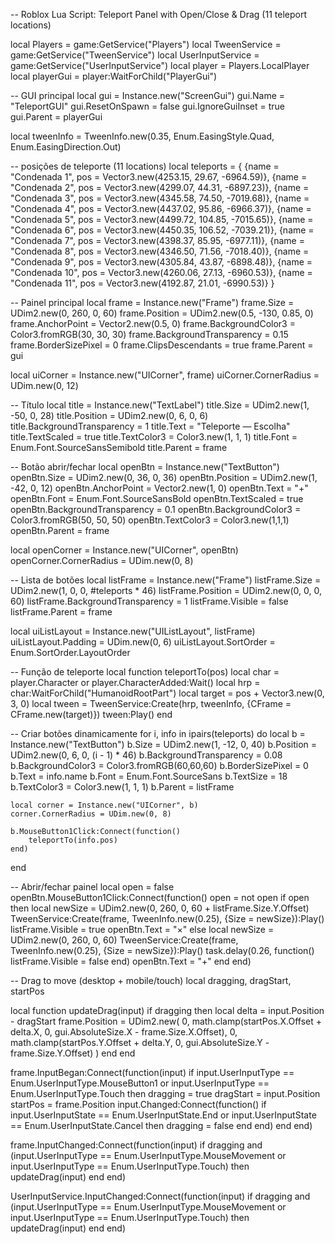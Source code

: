 -- Roblox Lua Script: Teleport Panel with Open/Close & Drag (11 teleport locations)

local Players = game:GetService("Players")
local TweenService = game:GetService("TweenService")
local UserInputService = game:GetService("UserInputService")
local player = Players.LocalPlayer
local playerGui = player:WaitForChild("PlayerGui")

-- GUI principal
local gui = Instance.new("ScreenGui")
gui.Name = "TeleportGUI"
gui.ResetOnSpawn = false
gui.IgnoreGuiInset = true
gui.Parent = playerGui

local tweenInfo = TweenInfo.new(0.35, Enum.EasingStyle.Quad, Enum.EasingDirection.Out)

-- posições de teleporte (11 locations)
local teleports = {
    {name = "Condenada 1", pos = Vector3.new(4253.15, 29.67, -6964.59)},
    {name = "Condenada 2", pos = Vector3.new(4299.07, 44.31, -6897.23)},
    {name = "Condenada 3", pos = Vector3.new(4345.58, 74.50, -7019.68)},
    {name = "Condenada 4", pos = Vector3.new(4437.02, 95.86, -6966.37)},
    {name = "Condenada 5", pos = Vector3.new(4499.72, 104.85, -7015.65)},
    {name = "Condenada 6", pos = Vector3.new(4450.35, 106.52, -7039.21)},
    {name = "Condenada 7", pos = Vector3.new(4398.37, 85.95, -6977.11)},
    {name = "Condenada 8", pos = Vector3.new(4346.50, 71.56, -7018.40)},
    {name = "Condenada 9", pos = Vector3.new(4305.84, 43.87, -6898.48)},
    {name = "Condenada 10", pos = Vector3.new(4260.06, 27.13, -6960.53)},
    {name = "Condenada 11", pos = Vector3.new(4192.87, 21.01, -6990.53)}
}

-- Painel principal
local frame = Instance.new("Frame")
frame.Size = UDim2.new(0, 260, 0, 60)
frame.Position = UDim2.new(0.5, -130, 0.85, 0)
frame.AnchorPoint = Vector2.new(0.5, 0)
frame.BackgroundColor3 = Color3.fromRGB(30, 30, 30)
frame.BackgroundTransparency = 0.15
frame.BorderSizePixel = 0
frame.ClipsDescendants = true
frame.Parent = gui

local uiCorner = Instance.new("UICorner", frame)
uiCorner.CornerRadius = UDim.new(0, 12)

-- Título
local title = Instance.new("TextLabel")
title.Size = UDim2.new(1, -50, 0, 28)
title.Position = UDim2.new(0, 6, 0, 6)
title.BackgroundTransparency = 1
title.Text = "Teleporte — Escolha"
title.TextScaled = true
title.TextColor3 = Color3.new(1, 1, 1)
title.Font = Enum.Font.SourceSansSemibold
title.Parent = frame

-- Botão abrir/fechar
local openBtn = Instance.new("TextButton")
openBtn.Size = UDim2.new(0, 36, 0, 36)
openBtn.Position = UDim2.new(1, -42, 0, 12)
openBtn.AnchorPoint = Vector2.new(1, 0)
openBtn.Text = "+"
openBtn.Font = Enum.Font.SourceSansBold
openBtn.TextScaled = true
openBtn.BackgroundTransparency = 0.1
openBtn.BackgroundColor3 = Color3.fromRGB(50, 50, 50)
openBtn.TextColor3 = Color3.new(1,1,1)
openBtn.Parent = frame

local openCorner = Instance.new("UICorner", openBtn)
openCorner.CornerRadius = UDim.new(0, 8)

-- Lista de botões
local listFrame = Instance.new("Frame")
listFrame.Size = UDim2.new(1, 0, 0, #teleports * 46)
listFrame.Position = UDim2.new(0, 0, 0, 60)
listFrame.BackgroundTransparency = 1
listFrame.Visible = false
listFrame.Parent = frame

local uiListLayout = Instance.new("UIListLayout", listFrame)
uiListLayout.Padding = UDim.new(0, 6)
uiListLayout.SortOrder = Enum.SortOrder.LayoutOrder

-- Função de teleporte
local function teleportTo(pos)
    local char = player.Character or player.CharacterAdded:Wait()
    local hrp = char:WaitForChild("HumanoidRootPart")
    local target = pos + Vector3.new(0, 3, 0)
    local tween = TweenService:Create(hrp, tweenInfo, {CFrame = CFrame.new(target)})
    tween:Play()
end

-- Criar botões dinamicamente
for i, info in ipairs(teleports) do
    local b = Instance.new("TextButton")
    b.Size = UDim2.new(1, -12, 0, 40)
    b.Position = UDim2.new(0, 6, 0, (i - 1) * 46)
    b.BackgroundTransparency = 0.08
    b.BackgroundColor3 = Color3.fromRGB(60,60,60)
    b.BorderSizePixel = 0
    b.Text = info.name
    b.Font = Enum.Font.SourceSans
    b.TextSize = 18
    b.TextColor3 = Color3.new(1, 1, 1)
    b.Parent = listFrame

    local corner = Instance.new("UICorner", b)
    corner.CornerRadius = UDim.new(0, 8)

    b.MouseButton1Click:Connect(function()
        teleportTo(info.pos)
    end)
end

-- Abrir/fechar painel
local open = false
openBtn.MouseButton1Click:Connect(function()
    open = not open
    if open then
        local newSize = UDim2.new(0, 260, 0, 60 + listFrame.Size.Y.Offset)
        TweenService:Create(frame, TweenInfo.new(0.25), {Size = newSize}):Play()
        listFrame.Visible = true
        openBtn.Text = "×"
    else
        local newSize = UDim2.new(0, 260, 0, 60)
        TweenService:Create(frame, TweenInfo.new(0.25), {Size = newSize}):Play()
        task.delay(0.26, function() listFrame.Visible = false end)
        openBtn.Text = "+"
    end
end)

-- Drag to move (desktop + mobile/touch)
local dragging, dragStart, startPos

local function updateDrag(input)
    if dragging then
        local delta = input.Position - dragStart
        frame.Position = UDim2.new(
            0, math.clamp(startPos.X.Offset + delta.X, 0, gui.AbsoluteSize.X - frame.Size.X.Offset),
            0, math.clamp(startPos.Y.Offset + delta.Y, 0, gui.AbsoluteSize.Y - frame.Size.Y.Offset)
        )
    end
end

frame.InputBegan:Connect(function(input)
    if input.UserInputType == Enum.UserInputType.MouseButton1 or
       input.UserInputType == Enum.UserInputType.Touch then
        dragging = true
        dragStart = input.Position
        startPos = frame.Position
        input.Changed:Connect(function()
            if input.UserInputState == Enum.UserInputState.End or input.UserInputState == Enum.UserInputState.Cancel then
                dragging = false
            end
        end)
    end
end)

frame.InputChanged:Connect(function(input)
    if dragging and (input.UserInputType == Enum.UserInputType.MouseMovement
        or input.UserInputType == Enum.UserInputType.Touch) then
        updateDrag(input)
    end
end)

UserInputService.InputChanged:Connect(function(input)
    if dragging and (input.UserInputType == Enum.UserInputType.MouseMovement
        or input.UserInputType == Enum.UserInputType.Touch) then
        updateDrag(input)
    end
end)

